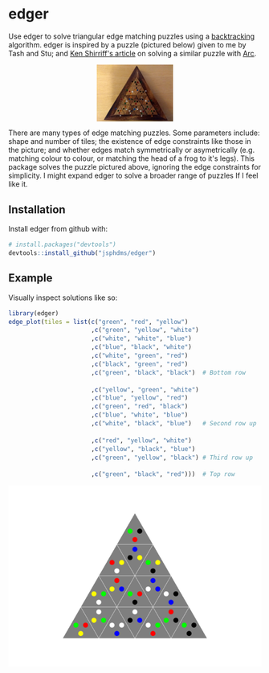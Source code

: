 
<!-- README.md is generated from README.Rmd. Please edit that file -->
edger
=====

Use edger to solve triangular edge matching puzzles using a [backtracking](https://en.wikipedia.org/wiki/Backtracking) algorithm. edger is inspired by a puzzle (pictured below) given to me by Tash and Stu; and [Ken Shirriff's article](http://www.righto.com/2010/12/solving-edge-match-puzzles-with-arc-and.html) on solving a similar puzzle with [Arc](https://en.wikipedia.org/wiki/Arc_(programming_language)).

<img src="man/figures/IMG_20180624_214503455.jpg" width="30%" style="display: block; margin: auto;" />

There are many types of edge matching puzzles. Some parameters include: shape and number of tiles; the existence of edge constraints like those in the picture; and whether edges match symmetrically or asymetrically (e.g. matching colour to colour, or matching the head of a frog to it's legs). This package solves the puzzle pictured above, ignoring the edge constraints for simplicity. I might expand edger to solve a broader range of puzzles If I feel like it.

Installation
------------

Install edger from github with:

``` r
# install.packages("devtools")
devtools::install_github("jsphdms/edger")
```

Example
-------

Visually inspect solutions like so:

``` r
library(edger)
edge_plot(tiles = list(c("green", "red", "yellow")
                       ,c("green", "yellow", "white")
                       ,c("white", "white", "blue")
                       ,c("blue", "black", "white")
                       ,c("white", "green", "red")
                       ,c("black", "green", "red")
                       ,c("green", "black", "black")  # Bottom row

                       ,c("yellow", "green", "white")
                       ,c("blue", "yellow", "red")
                       ,c("green", "red", "black")
                       ,c("blue", "white", "blue")
                       ,c("white", "black", "blue")   # Second row up

                       ,c("red", "yellow", "white")
                       ,c("yellow", "black", "blue")
                       ,c("green", "yellow", "black") # Third row up

                       ,c("green", "black", "red")))  # Top row
```

![](README-example-1.png)
